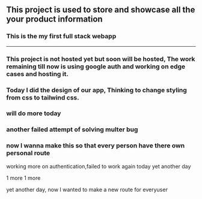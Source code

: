 ## This project is used to store and showcase all the your product information

### This is the my first full stack webapp

---

### This project is not hosted yet but soon will be hosted, The work remaining till now is using google auth and working on edge cases and hosting it.

### Today I did the design of our app, Thinking to change styling from css to tailwind css.

### will do more today

### another failed attempt of solving multer bug

### now I wanna make this so that every person have there own personal route
working more on authentication,failed to work again today
yet another day


1 more
1 more

yet another day, now I wanted to make a new route for everyuser
